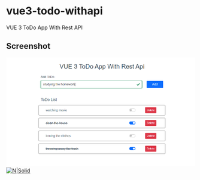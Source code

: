# vue3-todo-withapi
 VUE 3 ToDo App With Rest API
 ## Screenshot
 ![alt text](https://raw.githubusercontent.com/gazi-dis/vue3-todo-withapi/master/screenshots/ss1.png)
[![N|Solid](https://madewithvuejs.com/images/powered-madewithvuejs--white.png?1g)](https://nodesource.com/products/nsolid)
